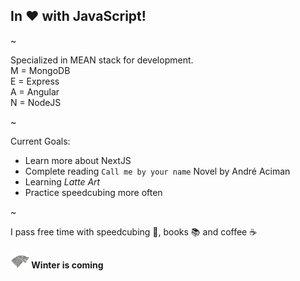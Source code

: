 ## In ❤️ with JavaScript!

~

Specialized in MEAN stack for development. <br>
M = MongoDB <br>
E = Express <br>
A = Angular <br>
N = NodeJS <br>

~

Current Goals: 
- Learn more about NextJS 
- Complete reading `Call me by your name` Novel by André Aciman 
- Learning *Latte Art* 
- Practice speedcubing more often 

~

I pass free time with speedcubing 🧊, books 📚 and coffee ☕

#### ![Winter is coming](img/stark-2.png)  Winter is coming 
